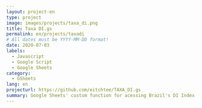 ```yaml
---
layout: project-en
type: project
image: images/projects/taxa_di.png
title: Taxa DI.gs
permalink: en/projects/taxadi
# All dates must be YYYY-MM-DD format!
date: 2020-07-03
labels:
  - Javascript
  - Google Script
  - Google Sheets
category:
  - GSheets
lang: en
projecturl: https://github.com/eitchtee/TAXA_DI.gs
summary: Google Sheets' custom function for acessing Brazil's DI Index, commonly used as an APY indicator on some investments.
---
```

